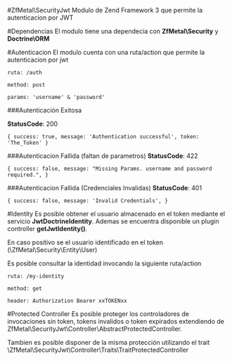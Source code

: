 #ZfMetal\SecurityJwt
Modulo de Zend Framework 3 que permite la autenticacion por JWT

#Dependencias
El modulo tiene una dependecia con **ZfMetal\Security** y **Doctrine\ORM**

#Autenticacion
El modulo cuenta con una ruta/action que permite la autenticacion por jwt

`ruta: /auth`

`method: post`

`params: 'username' & 'password'`

###Autenticación Exitosa

**StatusCode**: 200

`{
success: true,
message: 'Authentication successful',
token: 'The_Token'
}`

###Autenticacion Fallida (faltan de parametros)
**StatusCode**: 422

`{
success: false,
message: "Missing Params. username and password required.",
}`

###Autenticacion Fallida (Credenciales Invalidas)
**StatusCode**: 401

`{
success: false,
message: 'Invalid Credentials',
}`


#Identity
Es posible obtener el usuario almacenado en el token mediante el servicio **JwtDoctrineIdentity**. Ademas se encuentra disponible un plugin controller **getJwtIdentity()**.

En caso positivo se el usuario identificado en el token (\ZfMetal\Security\Entity\User)

Es posible consultar la identidad invocando la siguiente ruta/action

`ruta: /my-identity`

`method: get`

`header: Authorization Bearer xxTOKENxx`

#Protected Controller
Es posible proteger los controladores de invocaciones sin token, tokens invalidos o token expirados extendiendo de ZfMetal\SecurityJwt\Controller\AbstractProtectedController.

Tambien es posible disponer de la misma protección utilizando el trait \ZfMetal\SecurityJwt\Controller\Traits\TraitProtectedController